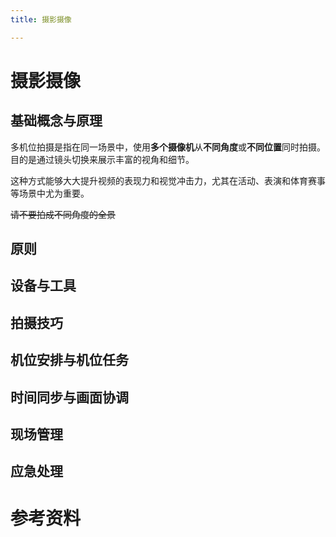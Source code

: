 ```yaml
---
title: 摄影摄像

---
```

# 摄影摄像

## 基础概念与原理

多机位拍摄是指在同一场景中，使用**多个摄像机**从**不同角度**或**不同位置**同时拍摄。目的是通过镜头切换来展示丰富的视角和细节。

这种方式能够大大提升视频的表现力和视觉冲击力，尤其在活动、表演和体育赛事等场景中尤为重要。

~~请不要拍成不同角度的全景~~

## 原则

## 设备与工具

## 拍摄技巧

## 机位安排与机位任务

## 时间同步与画面协调

## 现场管理

## 应急处理

# 参考资料